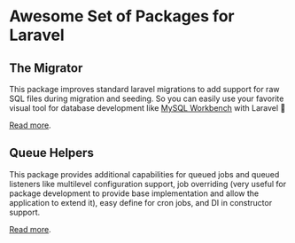 # Awesome Set of Packages for Laravel

## The Migrator

This package improves standard laravel migrations to add support for raw SQL files during migration and seeding. So you can easily use your favorite visual tool for database development like [MySQL Workbench](https://www.mysql.com/products/workbench/) with Laravel 🥳 

[Read more](packages/migrator/readme.md).

## Queue Helpers

This package provides additional capabilities for queued jobs and queued listeners like multilevel configuration support, job overriding (very useful for package development to provide base implementation and allow the application to extend it), easy define for cron jobs, and DI in constructor support.  

[Read more](packages/queue/readme.md).
